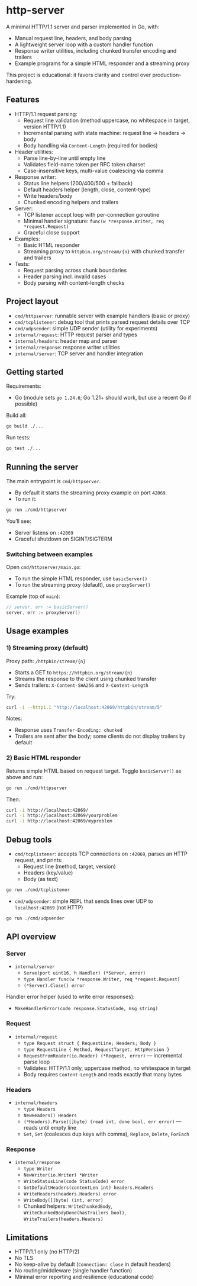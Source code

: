 # http-server

A minimal HTTP/1.1 server and parser implemented in Go, with:

- Manual request line, headers, and body parsing
- A lightweight server loop with a custom handler function
- Response writer utilities, including chunked transfer encoding and trailers
- Example programs for a simple HTML responder and a streaming proxy

This project is educational: it favors clarity and control over production-hardening.

## Features

- HTTP/1.1 request parsing:
  - Request line validation (method uppercase, no whitespace in target, version HTTP/1.1)
  - Incremental parsing with state machine: request line → headers → body
  - Body handling via `Content-Length` (required for bodies)
- Header utilities:
  - Parse line-by-line until empty line
  - Validates field-name token per RFC token charset
  - Case-insensitive keys, multi-value coalescing via comma
- Response writer:
  - Status line helpers (200/400/500 + fallback)
  - Default headers helper (length, close, content-type)
  - Write headers/body
  - Chunked encoding helpers and trailers
- Server:
  - TCP listener accept loop with per-connection goroutine
  - Minimal handler signature: `func(w *response.Writer, req *request.Request)`
  - Graceful close support
- Examples:
  - Basic HTML responder
  - Streaming proxy to `httpbin.org/stream/{n}` with chunked transfer and trailers
- Tests:
  - Request parsing across chunk boundaries
  - Header parsing incl. invalid cases
  - Body parsing with content-length checks

## Project layout

- `cmd/httpserver`: runnable server with example handlers (basic or proxy)
- `cmd/tcplistener`: debug tool that prints parsed request details over TCP
- `cmd/udpsender`: simple UDP sender (utility for experiments)
- `internal/request`: HTTP request parser and types
- `internal/headers`: header map and parser
- `internal/response`: response writer utilities
- `internal/server`: TCP server and handler integration

## Getting started

Requirements:

- Go (module sets `go 1.24.6`; Go 1.21+ should work, but use a recent Go if possible)

Build all:

```bash
go build ./...
```

Run tests:

```bash
go test ./...
```

## Running the server

The main entrypoint is `cmd/httpserver`.

- By default it starts the streaming proxy example on port `42069`.
- To run it:

```bash
go run ./cmd/httpserver
```

You’ll see:

- Server listens on `:42069`
- Graceful shutdown on SIGINT/SIGTERM

### Switching between examples

Open `cmd/httpserver/main.go`:

- To run the simple HTML responder, use `basicServer()`
- To run the streaming proxy (default), use `proxyServer()`

Example (top of `main`):

```go
// server, err := basicServer()
server, err := proxyServer()
```

## Usage examples

### 1) Streaming proxy (default)

Proxy path: `/httpbin/stream/{n}`

- Starts a GET to `https://httpbin.org/stream/{n}`
- Streams the response to the client using chunked transfer
- Sends trailers: `X-Content-SHA256` and `X-Content-Length`

Try:

```bash
curl -i --http1.1 "http://localhost:42069/httpbin/stream/5"
```

Notes:

- Response uses `Transfer-Encoding: chunked`
- Trailers are sent after the body; some clients do not display trailers by default

### 2) Basic HTML responder

Returns simple HTML based on request target. Toggle `basicServer()` as above and run:

```bash
go run ./cmd/httpserver
```

Then:

```bash
curl -i http://localhost:42069/
curl -i http://localhost:42069/yourproblem
curl -i http://localhost:42069/myproblem
```

## Debug tools

- `cmd/tcplistener`: accepts TCP connections on `:42069`, parses an HTTP request, and prints:
  - Request line (method, target, version)
  - Headers (key/value)
  - Body (as text)

```bash
go run ./cmd/tcplistener
```

- `cmd/udpsender`: simple REPL that sends lines over UDP to `localhost:42069` (not HTTP)

```bash
go run ./cmd/udpsender
```

## API overview

### Server

- `internal/server`
  - `Serve(port uint16, h Handler) (*Server, error)`
  - `type Handler func(w *response.Writer, req *request.Request)`
  - `(*Server).Close() error`

Handler error helper (used to write error responses):

- `MakeHandlerError(code response.StatusCode, msg string)`

### Request

- `internal/request`
  - `type Request struct { RequestLine; Headers; Body }`
  - `type RequestLine { Method, RequestTarget, HttpVersion }`
  - `RequestFromReader(io.Reader) (*Request, error)` — incremental parse loop
  - Validates: HTTP/1.1 only, uppercase method, no whitespace in target
  - Body requires `Content-Length` and reads exactly that many bytes

### Headers

- `internal/headers`
  - `type Headers`
  - `NewHeaders() Headers`
  - `(*Headers).Parse([]byte) (read int, done bool, err error)` — reads until empty line
  - `Get`, `Set` (coalesces dup keys with comma), `Replace`, `Delete`, `ForEach`

### Response

- `internal/response`
  - `type Writer`
  - `NewWriter(io.Writer) *Writer`
  - `WriteStatusLine(code StatusCode) error`
  - `GetDefaultHeaders(contentLen int) headers.Headers`
  - `WriteHeaders(headers.Headers) error`
  - `WriteBody([]byte) (int, error)`
  - Chunked helpers: `WriteChunkedBody`, `WriteChunkedBodyDone(hasTrailers bool)`, `WriteTrailers(headers.Headers)`

## Limitations

- HTTP/1.1 only (no HTTP/2)
- No TLS
- No keep-alive by default (`Connection: close` in default headers)
- No routing/middleware (single handler function)
- Minimal error reporting and resilience (educational code)
